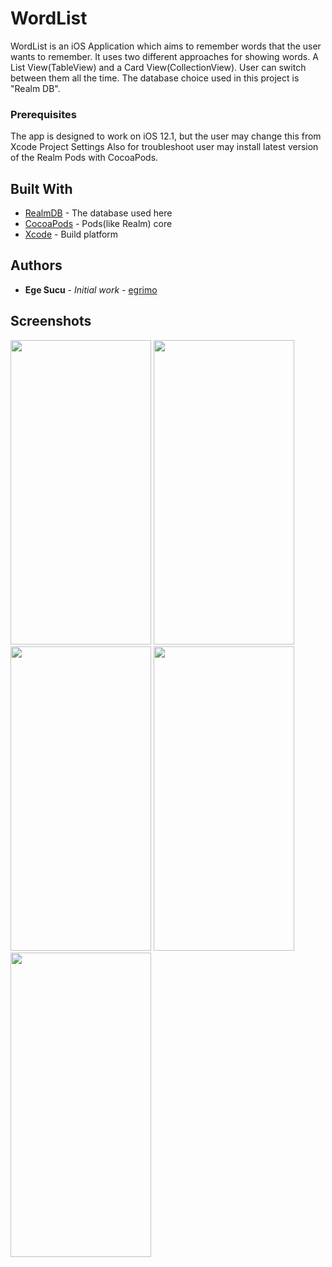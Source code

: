 # WordList

WordList is an iOS Application which aims to remember words that the user wants to remember. It uses two different approaches for showing words. A List View(TableView) and a Card View(CollectionView). User can switch between them all the time. The database choice used in this project is "Realm DB".

### Prerequisites

The app is designed to work on iOS 12.1, but the user may change this from Xcode Project Settings
Also for troubleshoot user may install latest version of the Realm Pods with CocoaPods.


## Built With

* [RealmDB](https://github.com/realm) - The database used here
* [CocoaPods](https://cocoapods.org) - Pods(like Realm) core
* [Xcode](https://developer.apple.com/xcode/) - Build platform

## Authors

* **Ege Sucu** - *Initial work* - [egrimo](https://github.com/egrimo)

## Screenshots

<img src="https://github.com/egrimo/WordList/blob/master/Screenshots/Scene1.png" width="225" height="487">
<img src="https://github.com/egrimo/WordList/blob/master/Screenshots/Scene2.png" width="225" height="487">
<img src="https://github.com/egrimo/WordList/blob/master/Screenshots/Scene3.png" width="225" height="487">
<img src="https://github.com/egrimo/WordList/blob/master/Screenshots/Scene4.png" width="225" height="487">
<img src="https://github.com/egrimo/WordList/blob/master/Screenshots/Scene5.png" width="225" height="487">

